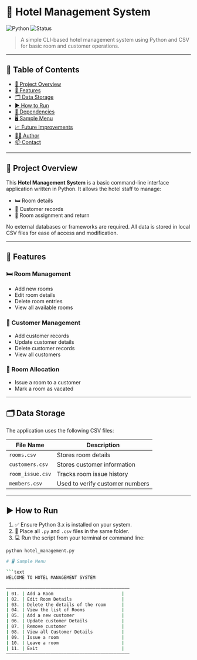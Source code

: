 # 🏨 Hotel Management System

![Python](https://img.shields.io/badge/Python-3.x-blue?logo=python)
![Status](https://img.shields.io/badge/Status-Working-brightgreen)
> A simple CLI-based hotel management system using Python and CSV for basic room and customer operations.

---

## 📌 Table of Contents

- [📌 Project Overview](#-project-overview)
- [🚀 Features](#-features)
- [🗂️ Data Storage](#️-data-storage)
- [▶️ How to Run](#️-how-to-run)
- [📎 Dependencies](#-dependencies)
- [🖥️ Sample Menu](#️-sample-menu)
- [📈 Future Improvements](#-future-improvements)
- [👨‍💻 Author](#-author)
- [📫 Contact](#-contact)

---

## 📌 Project Overview

This **Hotel Management System** is a basic command-line interface application written in Python. It allows the hotel staff to manage:

- 🛏️ Room details
- 👤 Customer records
- 🔁 Room assignment and return

No external databases or frameworks are required. All data is stored in local CSV files for ease of access and modification.

---

## 🚀 Features

### 🛏️ Room Management
- Add new rooms
- Edit room details
- Delete room entries
- View all available rooms

### 👤 Customer Management
- Add customer records
- Update customer details
- Delete customer records
- View all customers

### 🔁 Room Allocation
- Issue a room to a customer
- Mark a room as vacated

---

## 🗂️ Data Storage

The application uses the following CSV files:

| File Name        | Description                          |
|------------------|--------------------------------------|
| `rooms.csv`      | Stores room details                  |
| `customers.csv`  | Stores customer information          |
| `room_issue.csv` | Tracks room issue history            |
| `members.csv`    | Used to verify customer numbers      |

---

## ▶️ How to Run

1. ✅ Ensure Python 3.x is installed on your system.
2. 📁 Place all `.py` and `.csv` files in the same folder.
3. 💻 Run the script from your terminal or command line:

```bash
python hotel_management.py

# 🖥️ Sample Menu

```text
WELCOME TO HOTEL MANAGEMENT SYSTEM

———————————————————————————————————————————————
| 01. | Add a Room                          |
| 02. | Edit Room Details                   |
| 03. | Delete the details of the room      |
| 04. | View the list of Rooms              |
| 05. | Add a new customer                  |
| 06. | Update customer Details             |
| 07. | Remove customer                     |
| 08. | View all Customer Details           |
| 09. | Issue a room                        |
| 10. | Leave a room                        |
| 11. | Exit                                |
———————————————————————————————————————————————
